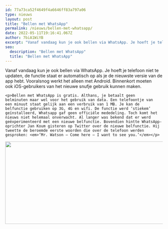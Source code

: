 ```yaml
---
id: 77a73ca52f4649f4a6646ff83a797a06
type: nieuws
layout: post
title: "Bellen met WhatsApp"
permalink: /nieuws/bellen-met-whatsapp/
date: 2022-05-11T19:16:41.067Z
author: 7biA1WiYB
excerpt: "Vanaf vandaag kun je ook bellen via WhatsApp. Je hoeft je telefoon niet te updaten, de functie staat er automatisch op als je de nieuwste versie van de app hebt. Vooralsnog werkt het alleen met Android. Binnenkort moeten ook iOS-gebruikers van het nieuwe snufje gebruik kunnen maken.  "
seo:
  description: "Bellen met WhatsApp"
  title: "Bellen met WhatsApp"
---
```

Vanaf vandaag kun je ook bellen via WhatsApp. Je hoeft je telefoon niet te updaten, de functie staat er automatisch op als je de nieuwste versie van de app hebt. Vooralsnog werkt het alleen met Android. Binnenkort moeten ook iOS-gebruikers van het nieuwe snufje gebruik kunnen maken.  

    <p>Bellen met WhatsApp is gratis. Althans, je betaalt geen belminuten maar wel voor het gebruik van data. Een telefoontje van een minuut staat gelijk aan een verbruik van 1 MB. Je kan de belfunctie gebruiken op 3G, 4G en wifi. De functie werd ‘stiekem’ geïnstalleerd, Whatsapp gaf geen officiële mededeling. Toch komt het nieuws niet helemaal onverwacht. Al langer was bekend dat er werd geëxperimenteerd met een nieuwe belfunctie. Bovendien hintte WhatsApp-oprichter Jan Koum gisteren op Twitter over de nieuwe belfunctie. Hij tweette de beroemde eerste woorden die over de telefoon werden gesproken: <em>‘Mr. Watson — Come here — I want to see you.’</em></p>
<p><div class="media media-element-container media-default"><div id="file-2340" class="file file-image file-image-jpeg">

        
  
  <div class="content">
    <img height="264" width="576" class="media-element file-default" src="https://7dagen.netlify.app/sites/default/files/Jan%20Koum_0.JPG" alt="">  </div>

  
</div>
</div>  
